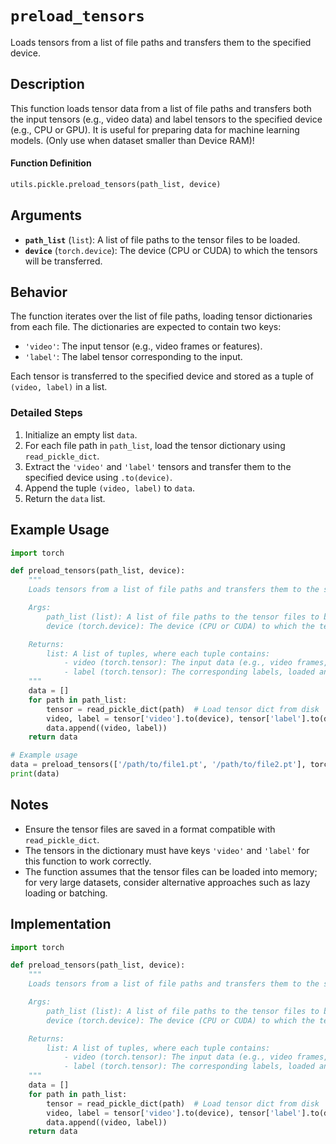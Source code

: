 # `preload_tensors`

Loads tensors from a list of file paths and transfers them to the specified device.

## Description

This function loads tensor data from a list of file paths and transfers both the input tensors (e.g., video data) and label tensors to the specified device (e.g., CPU or GPU). It is useful for preparing data for machine learning models. (Only use when dataset smaller than Device RAM)!

#### Function Definition

```python
utils.pickle.preload_tensors(path_list, device)
```

## Arguments

- **`path_list`** (`list`):
  A list of file paths to the tensor files to be loaded.
- **`device`** (`torch.device`):
  The device (CPU or CUDA) to which the tensors will be transferred.

## Behavior

The function iterates over the list of file paths, loading tensor dictionaries from each file. The dictionaries are expected to contain two keys:

- `'video'`: The input tensor (e.g., video frames or features).
- `'label'`: The label tensor corresponding to the input.

Each tensor is transferred to the specified device and stored as a tuple of `(video, label)` in a list.

### Detailed Steps

1. Initialize an empty list `data`.
2. For each file path in `path_list`, load the tensor dictionary using `read_pickle_dict`.
3. Extract the `'video'` and `'label'` tensors and transfer them to the specified device using `.to(device)`.
4. Append the tuple `(video, label)` to `data`.
5. Return the `data` list.

## Example Usage

```python
import torch

def preload_tensors(path_list, device):
    """
    Loads tensors from a list of file paths and transfers them to the specified device.

    Args:
        path_list (list): A list of file paths to the tensor files to be loaded.
        device (torch.device): The device (CPU or CUDA) to which the tensors will be transferred.

    Returns:
        list: A list of tuples, where each tuple contains:
            - video (torch.tensor): The input data (e.g., video frames, features) loaded and transferred to the specified device.
            - label (torch.tensor): The corresponding labels, loaded and transferred to the specified device.
    """
    data = []
    for path in path_list:
        tensor = read_pickle_dict(path)  # Load tensor dict from disk
        video, label = tensor['video'].to(device), tensor['label'].to(device) # Move the tensors to device
        data.append((video, label))
    return data

# Example usage
data = preload_tensors(['/path/to/file1.pt', '/path/to/file2.pt'], torch.device('cuda'))
print(data)
```

## Notes

- Ensure the tensor files are saved in a format compatible with `read_pickle_dict`.
- The tensors in the dictionary must have keys `'video'` and `'label'` for this function to work correctly.
- The function assumes that the tensor files can be loaded into memory; for very large datasets, consider alternative approaches such as lazy loading or batching.

## Implementation

```python
import torch

def preload_tensors(path_list, device):
    """
    Loads tensors from a list of file paths and transfers them to the specified device.

    Args:
        path_list (list): A list of file paths to the tensor files to be loaded.
        device (torch.device): The device (CPU or CUDA) to which the tensors will be transferred.

    Returns:
        list: A list of tuples, where each tuple contains:
            - video (torch.tensor): The input data (e.g., video frames, features) loaded and transferred to the specified device.
            - label (torch.tensor): The corresponding labels, loaded and transferred to the specified device.
    """
    data = []
    for path in path_list:
        tensor = read_pickle_dict(path)  # Load tensor dict from disk
        video, label = tensor['video'].to(device), tensor['label'].to(device) # Move the tensors to device
        data.append((video, label))
    return data
```